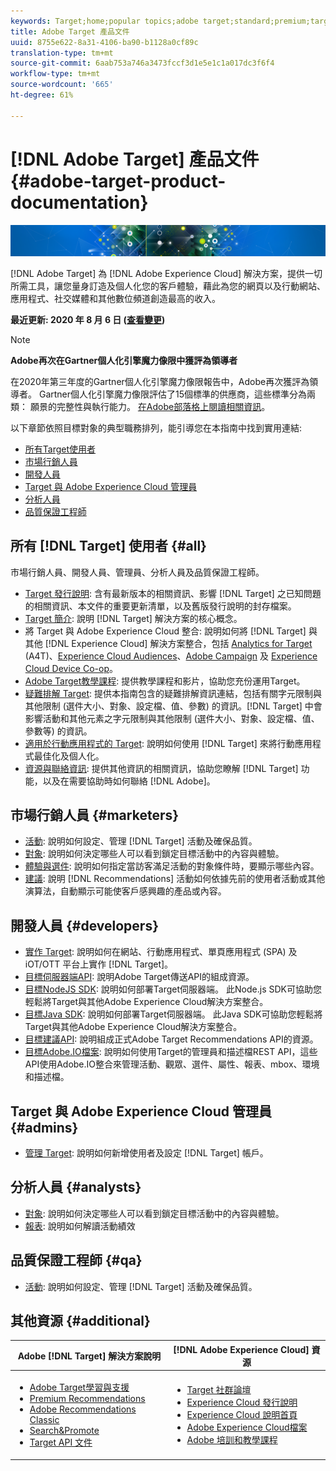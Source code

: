 ```yaml
---
keywords: Target;home;popular topics;adobe target;standard;premium;target documentation;adobe target documentation
title: Adobe Target 產品文件
uuid: 8755e622-8a31-4106-ba90-b1128a0cf89c
translation-type: tm+mt
source-git-commit: 6aab753a746a3473fccf3d1e5e1c1a017dc3f6f4
workflow-type: tm+mt
source-wordcount: '665'
ht-degree: 61%

---
```



# [!DNL Adobe Target] 產品文件{#adobe-target-product-documentation}

![橫幅](assets/target-home-banner-simple.png)

[!DNL Adobe Target] 為 [!DNL Adobe Experience Cloud] 解決方案，提供一切所需工具，讓您量身訂造及個人化您的客戶體驗，藉此為您的網頁以及行動網站、應用程式、社交媒體和其他數位頻道創造最高的收入。

**最近更新: 2020 年 8 月 6 日 ([查看變更](r-release-notes/doc-change.md))**

>[!NOTE]
>
>**Adobe再次在Gartner個人化引擎魔力像限中獲評為領導者**
>
>在2020年第三年度的Gartner個人化引擎魔力像限報告中，Adobe再次獲評為領導者。 Gartner個人化引擎魔力像限評估了15個標準的供應商，這些標準分為兩類： 願景的完整性與執行能力。 [在Adobe部落格上閱讀相關資訊](https://theblog.adobe.com/adobe-again-named-leader-in-gartner-magic-quadrant-for-personalization-engines/)。

以下章節依照目標對象的典型職務排列，能引導您在本指南中找到實用連結:

- [所有Target使用者](#all)
- [市場行銷人員](#marketers)
- [開發人員](#developers)
- [Target 與 Adobe Experience Cloud 管理員](#admins)
- [分析人員](#analysts)
- [品質保證工程師](#qa)

## 所有 [!DNL Target] 使用者 {#all}

市場行銷人員、開發人員、管理員、分析人員及品質保證工程師。

- [Target 發行說明](r-release-notes/release-notes.md): 含有最新版本的相關資訊、影響 [!DNL Target] 之已知問題的相關資訊、本文件的重要更新清單，以及舊版發行說明的封存檔案。
- [Target 簡介](c-intro/intro.md): 說明 [!DNL Target] 解決方案的核心概念。
- 將 Target 與 Adobe Experience Cloud 整合: 說明如何將 [!DNL Target] 與其他 [!DNL Experience Cloud] 解決方案整合，包括 [Analytics for Target](/help/c-integrating-target-with-mac/a4t/a4t.md) (A4T)、[Experience Cloud Audiences](/help/c-integrating-target-with-mac/mmp.md)、[Adobe Campaign](/help/c-integrating-target-with-mac/campaign-and-target.md) 及 [Experience Cloud Device Co-op](/help/c-integrating-target-with-mac/experience-cloud-device-co-op.md)。
- [Adobe Target教學課程](https://docs.adobe.com/content/help/en/target-learn/tutorials/overview.html): 提供教學課程和影片，協助您充份運用Target。
- [疑難排解 Target](r-troubleshooting-target/troubleshooting-target.md): 提供本指南包含的疑難排解資訊連結，包括有關字元限制與其他限制 (選件大小、對象、設定檔、值、參數) 的資訊。[!DNL Target] 中會影響活動和其他元素之字元限制與其他限制 (選件大小、對象、設定檔、值、參數等) 的資訊。
- [適用於行動應用程式的 Target](c-target-mobile-app/target-mobile-app.md): 說明如何使用 [!DNL Target] 來將行動應用程式最佳化及個人化。
- [資源與聯絡資訊](cmp-resources-and-contact-information.md): 提供其他資訊的相關資訊，協助您瞭解 [!DNL Target] 功能，以及在需要協助時如何聯絡 [!DNL Adobe]。

## 市場行銷人員 {#marketers}

- [活動](c-activities/activities.md): 說明如何設定、管理 [!DNL Target] 活動及確保品質。
- [對象](c-target/target.md): 說明如何決定哪些人可以看到鎖定目標活動中的內容與體驗。
- [體驗與選件](c-experiences/experiences.md): 說明如何指定當訪客滿足活動的對象條件時，要顯示哪些內容。
- [建議](c-recommendations/recommendations.md): 說明 [!DNL Recommendations] 活動如何依據先前的使用者活動或其他演算法，自動顯示可能使客戶感興趣的產品或內容。

## 開發人員 {#developers}

- [實作 Target](c-implementing-target/implementing-target.md): 說明如何在網站、行動應用程式、單頁應用程式 (SPA) 及 iOT/OTT 平台上實作 [!DNL Target]。
- [目標伺服器端API](https://developers.adobetarget.com/api/delivery-api/): 說明Adobe Target傳送API的組成資源。
- [目標NodeJS SDK](https://github.com/adobe/target-nodejs-sdk): 說明如何部署Target伺服器端。 此Node.js SDK可協助您輕鬆將Target與其他Adobe Experience Cloud解決方案整合。
- [目標Java SDK](https://github.com/adobe/target-java-sdk): 說明如何部署Target伺服器端。 此Java SDK可協助您輕鬆將Target與其他Adobe Experience Cloud解決方案整合。
- [目標建議API](https://developers.adobetarget.com/api/recommendations/): 說明組成正式Adobe Target Recommendations API的資源。
- [目標Adobe.IO檔案](http://developers.adobetarget.com/api/#introduction): 說明如何使用Target的管理員和描述檔REST API，這些API使用Adobe.IO整合來管理活動、觀眾、選件、屬性、報表、mbox、環境和描述檔。

## Target 與 Adobe Experience Cloud 管理員 {#admins}

- [管理 Target](administrating-target/administrating-target.md): 說明如何新增使用者及設定 [!DNL Target] 帳戶。

## 分析人員 {#analysts}

- [對象](c-target/target.md): 說明如何決定哪些人可以看到鎖定目標活動中的內容與體驗。
- [報表](c-reports/reports.md): 說明如何解讀活動績效

## 品質保證工程師 {#qa}

- [活動](c-activities/activities.md): 說明如何設定、管理 [!DNL Target] 活動及確保品質。

## 其他資源 {#additional}

| Adobe [!DNL Target] 解決方案說明 | [!DNL Adobe Experience Cloud] 資源 |
|--- |--- |
| <ul><li>[Adobe Target學習與支援](https://helpx.adobe.com/tw/support/target.html)</li><li>[Premium Recommendations](c-recommendations/recommendations.md)</li><li>[Adobe Recommendations Classic](/help/assets/adobe-recommendations-classic.pdf)</li><li>[Search&amp;Promote](https://docs.adobe.com/content/help/en/search-promote/using/sp-home.html)</li><li>[Target API 文件](c-implementing-target/c-api-and-sdk-overview/api-and-sdk-overview.md)</li></ul> | <ul><li>[Target 社群論壇](https://forums.adobe.com/community/experience-cloud/marketing-cloud/target)</li><li>[Experience Cloud 發行說明](https://docs.adobe.com/content/help/en/release-notes/experience-cloud/current.html)</li><li>[Experience Cloud 說明首頁](https://helpx.adobe.com/support/experience-cloud.html)</li><li>[Adobe Experience Cloud檔案](https://docs.adobe.com/content/help/en/experience-cloud/user-guides/home.html)</li><li>[Adobe 培訓和教學課程](https://helpx.adobe.com/learning.html?promoid=KAUDK)</li></ul> |  |
